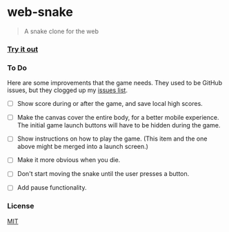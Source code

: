 # web-snake

> A snake clone for the web

### [Try it out](https://artskydj.github.io/web-snake/)

### To Do

Here are some improvements that the game needs. They used to be GitHub issues, but they clogged up my [issues list](https://github.com/issues?utf8=%E2%9C%93&q=is%3Aopen+is%3Aissue+user%3AArtskydJ).

- [ ] Show score during or after the game, and save local high scores.
- [ ] Make the canvas cover the entire body, for a better mobile experience. The initial game launch buttons will have to be hidden during the game.
- [ ] Show instructions on how to play the game. (This item and the one above might be merged into a launch screen.)
- [ ] Make it more obvious when you die.
- [ ] Don't start moving the snake until the user presses a button.
- [ ] Add pause functionality.


### License

[MIT](https://choosealicense.com/licenses/mit/)

